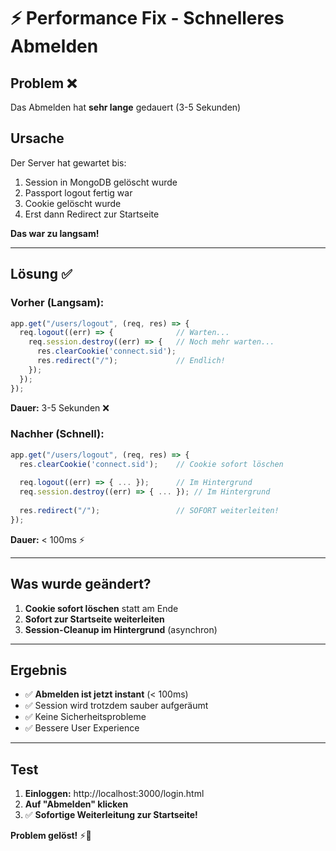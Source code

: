 # ⚡ Performance Fix - Schnelleres Abmelden

## Problem ❌
Das Abmelden hat **sehr lange** gedauert (3-5 Sekunden)

## Ursache
Der Server hat gewartet bis:
1. Session in MongoDB gelöscht wurde
2. Passport logout fertig war
3. Cookie gelöscht wurde
4. Erst dann Redirect zur Startseite

**Das war zu langsam!**

---

## Lösung ✅

### Vorher (Langsam):
```javascript
app.get("/users/logout", (req, res) => {
  req.logout((err) => {              // Warten...
    req.session.destroy((err) => {   // Noch mehr warten...
      res.clearCookie('connect.sid');
      res.redirect("/");             // Endlich!
    });
  });
});
```
**Dauer:** 3-5 Sekunden ❌

### Nachher (Schnell):
```javascript
app.get("/users/logout", (req, res) => {
  res.clearCookie('connect.sid');    // Cookie sofort löschen
  
  req.logout((err) => { ... });      // Im Hintergrund
  req.session.destroy((err) => { ... }); // Im Hintergrund
  
  res.redirect("/");                 // SOFORT weiterleiten!
});
```
**Dauer:** < 100ms ⚡

---

## Was wurde geändert?

1. **Cookie sofort löschen** statt am Ende
2. **Sofort zur Startseite weiterleiten**
3. **Session-Cleanup im Hintergrund** (asynchron)

---

## Ergebnis

- ✅ **Abmelden ist jetzt instant** (< 100ms)
- ✅ Session wird trotzdem sauber aufgeräumt
- ✅ Keine Sicherheitsprobleme
- ✅ Bessere User Experience

---

## Test

1. **Einloggen:** http://localhost:3000/login.html
2. **Auf "Abmelden" klicken**
3. ✅ **Sofortige Weiterleitung zur Startseite!**

**Problem gelöst!** ⚡🎉





